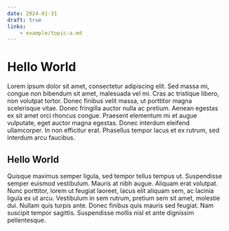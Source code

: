 ```yaml
---
date: 2024-01-31
draft: true
links:
    - example/topic-a.md
---
```


# Hello World

Lorem ipsum dolor sit amet, consectetur adipiscing elit. Sed massa mi, congue non bibendum sit amet, malesuada vel mi. Cras ac tristique libero, non volutpat tortor. Donec finibus velit massa, ut porttitor magna scelerisque vitae. Donec fringilla auctor nulla ac pretium. Aenean egestas ex sit amet orci rhoncus congue. Praesent elementum mi et augue vulputate, eget auctor magna egestas. Donec interdum eleifend ullamcorper. In non efficitur erat. Phasellus tempor lacus et ex rutrum, sed interdum arcu faucibus.

##   Hello World

Quisque maximus semper ligula, sed tempor tellus tempus ut. Suspendisse semper euismod vestibulum. Mauris at nibh augue. Aliquam erat volutpat. Nunc porttitor, lorem ut feugiat laoreet, lacus elit aliquam sem, ac lacinia ligula ex ut arcu. Vestibulum in sem rutrum, pretium sem sit amet, molestie dui. Nullam quis turpis ante. Donec finibus quis mauris sed feugiat. Nam suscipit tempor sagittis. Suspendisse mollis nisl et ante dignissim pellentesque.